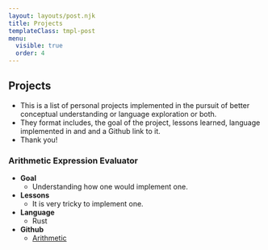 ```yaml
---
layout: layouts/post.njk
title: Projects
templateClass: tmpl-post
menu: 
  visible: true
  order: 4
---
```


## Projects

- This is a list of personal projects implemented in the pursuit of better conceptual understanding or language exploration or both.
- They format includes, the goal of the project, lessons learned, language implemented in and and a Github link to it.
- Thank you!

### Arithmetic Expression Evaluator
- **Goal**
  - Understanding how one would implement one.
- **Lessons**
  - It is very tricky to implement one.
- **Language**
  - Rust
- **Github**
  - [Arithmetic](https://github.com/bgachara/prac_sys_prog/tree/main/cli_app)  
